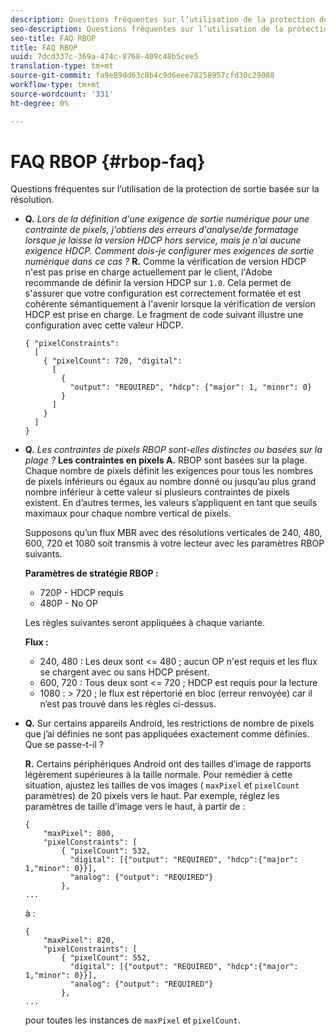 ```yaml
---
description: Questions fréquentes sur l’utilisation de la protection de sortie basée sur la résolution.
seo-description: Questions fréquentes sur l’utilisation de la protection de sortie basée sur la résolution.
seo-title: FAQ RBOP
title: FAQ RBOP
uuid: 7dcd337c-369a-474c-8768-409c48b5cee5
translation-type: tm+mt
source-git-commit: fa9e89dd63c8b4c9d6eee78258957cfd30c29088
workflow-type: tm+mt
source-wordcount: '331'
ht-degree: 0%

---
```



# FAQ RBOP {#rbop-faq}

Questions fréquentes sur l’utilisation de la protection de sortie basée sur la résolution.

* **Q.** *Lors de la définition d&#39;une exigence de sortie numérique pour une contrainte de pixels, j&#39;obtiens des erreurs d&#39;analyse/de formatage lorsque je laisse la version HDCP hors service, mais je n&#39;ai aucune exigence HDCP. Comment dois-je configurer mes exigences de sortie numérique dans ce cas ?* **R.** Comme la vérification de version HDCP n&#39;est pas prise en charge actuellement par le client, l&#39;Adobe recommande de définir la version HDCP sur  `1.0`. Cela permet de s&#39;assurer que votre configuration est correctement formatée et est cohérente sémantiquement à l&#39;avenir lorsque la vérification de version HDCP est prise en charge. Le fragment de code suivant illustre une configuration avec cette valeur HDCP.

   ```
   { "pixelConstraints":  
     [  
       { "pixelCount": 720, "digital":  
         [  
           {  
             "output": "REQUIRED", "hdcp": {"major": 1, "minor": 0}  
           }  
         ]  
       }  
     ]  
   }
   ```

* **Q.** *Les contraintes de pixels RBOP sont-elles distinctes ou basées sur la plage ?* **Les contraintes en pixels A.** RBOP sont basées sur la plage. Chaque nombre de pixels définit les exigences pour tous les nombres de pixels inférieurs ou égaux au nombre donné ou jusqu’au plus grand nombre inférieur à cette valeur si plusieurs contraintes de pixels existent. En d’autres termes, les valeurs s’appliquent en tant que seuils maximaux pour chaque nombre vertical de pixels.

   Supposons qu’un flux MBR avec des résolutions verticales de 240, 480, 600, 720 et 1080 soit transmis à votre lecteur avec les paramètres RBOP suivants.

   **Paramètres de stratégie RBOP :**

   * 720P - HDCP requis
   * 480P - No OP

   Les règles suivantes seront appliquées à chaque variante.

   **Flux :**

   * 240, 480 : Les deux sont &lt;= 480 ; aucun OP n&#39;est requis et les flux se chargent avec ou sans HDCP présent.
   * 600, 720 : Tous deux sont &lt;= 720 ; HDCP est requis pour la lecture
   * 1080 : > 720 ; le flux est répertorié en bloc (erreur renvoyée) car il n’est pas trouvé dans les règles ci-dessus.


* **Q.** Sur certains appareils Android, les restrictions de nombre de pixels que j’ai définies ne sont pas appliquées exactement comme définies. Que se passe-t-il ?

   **R.** Certains périphériques Android ont des tailles d’image de rapports légèrement supérieures à la taille normale. Pour remédier à cette situation, ajustez les tailles de vos images ( `maxPixel` et `pixelCount` paramètres) de 20 pixels vers le haut. Par exemple, réglez les paramètres de taille d’image vers le haut, à partir de :

   ```
   { 
       "maxPixel": 800, 
       "pixelConstraints": [ 
           { "pixelCount": 532, 
             "digital": [{"output": "REQUIRED", "hdcp":{"major": 1,"minor": 0}}], 
             "analog": {"output": "REQUIRED"} 
           }, 
   ... 
   ```

   à :

   ```
   { 
       "maxPixel": 820, 
       "pixelConstraints": [ 
           { "pixelCount": 552, 
             "digital": [{"output": "REQUIRED", "hdcp":{"major": 1,"minor": 0}}], 
             "analog": {"output": "REQUIRED"} 
           }, 
   ... 
   ```

   pour toutes les instances de `maxPixel` et `pixelCount`.


